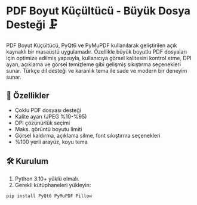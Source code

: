 # PDF Boyut Küçültücü - Büyük Dosya Desteği 🗜️

PDF Boyut Küçültücü, PyQt6 ve PyMuPDF kullanılarak geliştirilen açık kaynaklı bir masaüstü uygulamadır. Özellikle büyük boyutlu PDF dosyaları için optimize edilmiş yapısıyla, kullanıcıya görsel kalitesini kontrol etme, DPI ayarı, açıklama ve görsel temizleme gibi gelişmiş sıkıştırma seçenekleri sunar. Türkçe dil desteği ve karanlık tema ile sade ve modern bir deneyim sunar.

## 🚀 Özellikler

- Çoklu PDF dosyası desteği
- Kalite ayarı (JPEG %10-%95)
- DPI çözünürlük seçimi
- Maks. görüntü boyutu limiti
- Görsel kaldırma, açıklama silme, font sıkıştırma seçenekleri
- %100 yerli arayüz, koyu tema

## 🛠️ Kurulum

1. Python 3.10+ yüklü olmalı.
2. Gerekli kütüphaneleri yükleyin:

```bash
pip install PyQt6 PyMuPDF Pillow
